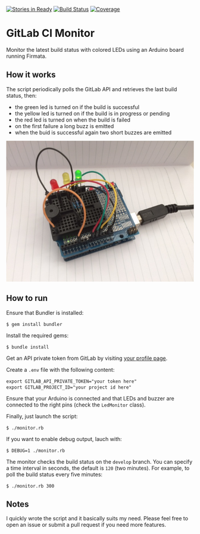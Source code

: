 [![Stories in Ready](https://badge.waffle.io/dapicester/gitlab-ci-monitor.png?label=ready&title=Ready)](https://waffle.io/dapicester/gitlab-ci-monitor?utm_source=badge)
[![Build Status](https://travis-ci.com/dapicester/gitlab-ci-monitor.svg?branch=master)](https://travis-ci.com/dapicester/gitlab-ci-monitor)
[![Coverage](https://codecov.io/gh/dapicester/gitlab-ci-monitor/branch/master/graph/badge.svg)](https://codecov.io/gh/dapicester/gitlab-ci-monitor)

# GitLab CI Monitor

Monitor the latest build status with colored LEDs using an Arduino board
running Firmata.

## How it works

The script periodically polls the GitLab API and retrieves the last build
status, then:

- the green led is turned on if the build is successful
- the yellow led is turned on if the build is in progress or pending
- the red led is turned on when the build is failed
- on the first failure a long buzz is emitted
- when the buid is successful again two short buzzes are emitted

![arduino photo](arduino.jpg "Example of Arduino connections")

## How to run

Ensure that Bundler is installed:

    $ gem install bundler

Install the required gems:

    $ bundle install

Get an API private token from GitLab by visiting
[your profile page](https://gitlab.com/profile/personal_access_tokens).

Create a `.env` file with the following content:

```shell
export GITLAB_API_PRIVATE_TOKEN="your token here"
export GITLAB_PROJECT_ID="your project id here"
```

Ensure that your Arduino is connected and that LEDs and buzzer
are connected to the right pins (check the `LedMonitor` class).

Finally, just launch the script:

    $ ./monitor.rb

If you want to enable debug output, lauch with:

    $ DEBUG=1 ./monitor.rb

The monitor checks the build status on the `develop` branch.
You can specify a time interval in seconds, the default is `120` (two minutes).
For example, to poll the build status every five minutes:

    $ ./monitor.rb 300

## Notes

I quickly wrote the script and it basically suits my need.
Please feel free to open an issue or submit a pull request
if you need more features.
